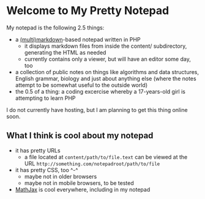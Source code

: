Welcome to My Pretty Notepad
============================

My notepad is the following 2.5 things:

* a [(multi)markdown](http://fletcherpenney.net/multimarkdown/)-based notepad
  written in PHP
  - it displays markdown files from inside the content/ subdirectory, generating
    the HTML as needed
  - currently contains only a viewer, but will have an editor some day, too
* a collection of public notes on things like algorithms and data structures,
  English grammar, biology and just about anything else (where the notes attempt
  to be somewhat useful to the outside world)
* the 0.5 of a thing: a coding excercise whereby a 17-years-old girl is
  attempting to learn PHP

I do not currently have hosting, but I am planning to get this thing online
soon.

What I think is cool about my notepad
-------------------------------------

* it has pretty URLs
  - a file located at `content/path/to/file.text` can be viewed at the URL `http://something.com/notepadroot/path/to/file`
* it has pretty CSS, too ^-^
  - maybe not in older browsers
  - maybe not in mobile browsers, to be tested
* [MathJax](http://www.mathjax.org/) is cool everywhere, including in my notepad
